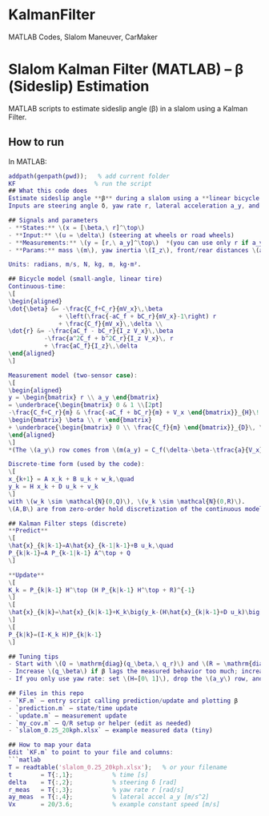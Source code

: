 # KalmanFilter
MATLAB Codes, Slalom Maneuver, CarMaker 
# Slalom Kalman Filter (MATLAB) – β (Sideslip) Estimation

MATLAB scripts to estimate sideslip angle (β) in a slalom using a Kalman Filter.

## How to run
In MATLAB:
```matlab
addpath(genpath(pwd));   % add current folder
KF                      % run the script
## What this code does
Estimate sideslip angle **β** during a slalom using a **linear bicycle model** and a **Kalman Filter (KF)**.  
Inputs are steering angle δ, yaw rate r, lateral acceleration a_y, and vehicle speed Vx (constant or slowly varying).

## Signals and parameters
- **States:** \(x = [\beta,\ r]^\top\)
- **Input:** \(u = \delta\) (steering at wheels or road wheels)
- **Measurements:** \(y = [r,\ a_y]^\top\)  *(you can use only r if a_y is noisy)*
- **Params:** mass \(m\), yaw inertia \(I_z\), front/rear distances \(a,b\), cornering stiffnesses \(C_f,C_r\), speed \(V_x\)

Units: radians, m/s, N, kg, m, kg·m².

## Bicycle model (small-angle, linear tire)
Continuous-time:
\[
\begin{aligned}
\dot{\beta} &= -\frac{C_f+C_r}{mV_x}\,\beta
              + \left(\frac{-aC_f + bC_r}{mV_x}-1\right) r
              + \frac{C_f}{mV_x}\,\delta \\
\dot{r} &= -\frac{aC_f - bC_r}{I_z V_x}\,\beta
          -\frac{a^2C_f + b^2C_r}{I_z V_x}\, r
          + \frac{aC_f}{I_z}\,\delta
\end{aligned}
\]

Measurement model (two-sensor case):
\[
\begin{aligned}
y = \begin{bmatrix} r \\ a_y \end{bmatrix}
= \underbrace{\begin{bmatrix} 0 & 1 \\[2pt]
-\frac{C_f+C_r}{m} & \frac{-aC_f + bC_r}{m} + V_x \end{bmatrix}}_{H}\!
\begin{bmatrix} \beta \\ r \end{bmatrix}
+ \underbrace{\begin{bmatrix} 0 \\ \frac{C_f}{m} \end{bmatrix}}_{D}\, \delta
\end{aligned}
\]
*(The \(a_y\) row comes from \(m(a_y) = C_f(\delta-\beta-\tfrac{a}{V_x}r)+C_r(-\beta+\tfrac{b}{V_x}r)\) and \(a_y \approx V_x(\dot{\beta}+r)\).)*

Discrete-time form (used by the code):
\[
x_{k+1} = A x_k + B u_k + w_k,\quad
y_k = H x_k + D u_k + v_k
\]
with \(w_k \sim \mathcal{N}(0,Q)\), \(v_k \sim \mathcal{N}(0,R)\).  
\(A,B\) are from zero-order hold discretization of the continuous model at the sample time \(T_s\).

## Kalman Filter steps (discrete)
**Predict**
\[
\hat{x}_{k|k-1}=A\hat{x}_{k-1|k-1}+B u_k,\quad
P_{k|k-1}=A P_{k-1|k-1} A^\top + Q
\]

**Update**
\[
K_k = P_{k|k-1} H^\top (H P_{k|k-1} H^\top + R)^{-1}
\]
\[
\hat{x}_{k|k}=\hat{x}_{k|k-1}+K_k\big(y_k-(H\hat{x}_{k|k-1}+D u_k)\big)
\]
\[
P_{k|k}=(I-K_k H)P_{k|k-1}
\]

## Tuning tips
- Start with \(Q = \mathrm{diag}(q_\beta,\ q_r)\) and \(R = \mathrm{diag}(r_r,\ r_{a_y})\).
- Increase \(q_\beta\) if β lags the measured behavior too much; increase \(r_{a_y}\) if lateral-accel noise shakes the estimate.
- If you only use yaw rate: set \(H=[0\ 1]\), drop the \(a_y\) row, and use a scalar \(R\).

## Files in this repo
- `KF.m` – entry script calling prediction/update and plotting β
- `prediction.m` – state/time update
- `update.m` – measurement update
- `my_cov.m` – Q/R setup or helper (edit as needed)
- `slalom_0.25_20kph.xlsx` – example measured data (tiny)

## How to map your data
Edit `KF.m` to point to your file and columns:
```matlab
T = readtable('slalom_0.25_20kph.xlsx');   % or your filename
t        = T{:,1};           % time [s]
delta    = T{:,2};           % steering δ [rad]
r_meas   = T{:,3};           % yaw rate r [rad/s]
ay_meas  = T{:,4};           % lateral accel a_y [m/s^2]
Vx       = 20/3.6;           % example constant speed [m/s]
